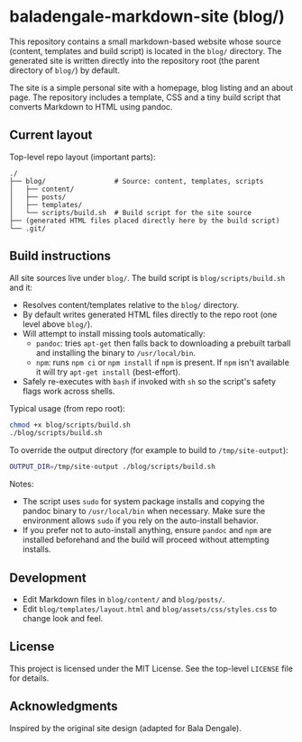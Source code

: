 # baladengale-markdown-site (blog/)

This repository contains a small markdown-based website whose source (content, templates and build script) is located in the `blog/` directory. The generated site is written directly into the repository root (the parent directory of `blog/`) by default.

The site is a simple personal site with a homepage, blog listing and an about page. The repository includes a template, CSS and a tiny build script that converts Markdown to HTML using pandoc.

## Current layout

Top-level repo layout (important parts):

```
./
├── blog/                 # Source: content, templates, scripts
│   ├── content/
│   ├── posts/
│   ├── templates/
│   └── scripts/build.sh  # Build script for the site source
├── (generated HTML files placed directly here by the build script)
└── .git/
```

## Build instructions

All site sources live under `blog/`. The build script is `blog/scripts/build.sh` and it:

- Resolves content/templates relative to the `blog/` directory.
- By default writes generated HTML files directly to the repo root (one level above `blog/`).
- Will attempt to install missing tools automatically:
  - `pandoc`: tries `apt-get` then falls back to downloading a prebuilt tarball and installing the binary to `/usr/local/bin`.
  - `npm`: runs `npm ci` or `npm install` if `npm` is present. If `npm` isn't available it will try `apt-get install` (best-effort).
- Safely re-executes with `bash` if invoked with `sh` so the script's safety flags work across shells.

Typical usage (from repo root):

```bash
chmod +x blog/scripts/build.sh
./blog/scripts/build.sh
```

To override the output directory (for example to build to `/tmp/site-output`):

```bash
OUTPUT_DIR=/tmp/site-output ./blog/scripts/build.sh
```

Notes:
- The script uses `sudo` for system package installs and copying the pandoc binary to `/usr/local/bin` when necessary. Make sure the environment allows `sudo` if you rely on the auto-install behavior.
- If you prefer not to auto-install anything, ensure `pandoc` and `npm` are installed beforehand and the build will proceed without attempting installs.

## Development

- Edit Markdown files in `blog/content/` and `blog/posts/`.
- Edit `blog/templates/layout.html` and `blog/assets/css/styles.css` to change look and feel.

## License

This project is licensed under the MIT License. See the top-level `LICENSE` file for details.

## Acknowledgments

Inspired by the original site design (adapted for Bala Dengale).